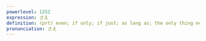```yaml
---
powerlevel: 1252
expression: さえ
definition: (prt) even; if only; if just; as long as; the only thing needed; (P)
pronunciation: さえ
---
```

